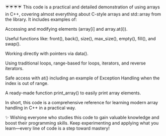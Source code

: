 ☔☔☔☔
This code is a practical and detailed demonstration of using arrays in C++, covering almost everything about C-style arrays and std::array from the <array> library.
It includes examples of:

Accessing and modifying elements (array[i] and array.at(i)).

Useful functions like: front(), back(), size(), max_size(), empty(), fill(), and swap().

Working directly with pointers via data().

Using traditional loops, range-based for loops, iterators, and reverse iterators.

Safe access with at() including an example of Exception Handling when the index is out of range.

A ready-made function print_array() to easily print array elements.

In short, this code is a comprehensive reference for learning modern array handling in C++ in a practical way.

✨ Wishing everyone who studies this code to gain valuable knowledge and boost their programming skills. Keep experimenting and applying what you learn—every line of code is a step toward mastery!
